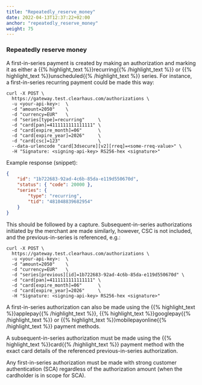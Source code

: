 ```yaml
---
title: "Repeatedly_reserve_money"
date: 2022-04-13T12:37:22+02:00
anchor: "repeatedly_reserve_money"
weight: 75
---
```

### Repeatedly reserve money
A first-in-series payment is created by making an authorization and marking it as either a {{% highlight_text %}}recurring{{% /highlight_text %}} or {{% highlight_text %}}unscheduled{{% /highlight_text %}} series. For instance, a first-in-series recurring payment could be made this way:
```shell
curl -X POST \
  https://gateway.test.clearhaus.com/authorizations \
  -u <your-api-key>:  \
  -d "amount=2050"    \
  -d "currency=EUR"   \
  -d "series[type]=recurring"     \
  -d "card[pan]=4111111111111111" \
  -d "card[expire_month]=06"      \
  -d "card[expire_year]=2026"     \
  -d "card[csc]=123"              \
  --data-urlencode "card[3dsecure][v2][rreq]=<some-rreq-value>" \
  -H "Signature: <signing-api-key> RS256-hex <signature>"
```
Example response (snippet):
```json
{
    "id": "1b722683-92ad-4c6b-85da-e119d550670d",
    "status": { "code": 20000 },
    "series": {
        "type": "recurring",
        "tid": "481048839682954"
    }
}
```
This should be followed by a capture.
Subsequent-in-series authorizations initiated by the merchant are made similarly, however, CSC is not included, and the previous-in-series is referenced, e.g.:
```shell
curl -X POST \
  https://gateway.test.clearhaus.com/authorizations \
  -u <your-api-key>:  \
  -d "amount=2050"    \
  -d "currency=EUR"   \
  -d "series[previous][id]=1b722683-92ad-4c6b-85da-e119d550670d" \
  -d "card[pan]=4111111111111111" \
  -d "card[expire_month]=06"      \
  -d "card[expire_year]=2026"     \
  -H "Signature: <signing-api-key> RS256-hex <signature>"
```
A first-in-series authorization can also be made using the {{% highlight_text %}}applepay{{% /highlight_text %}}, {{% highlight_text %}}googlepay{{% /highlight_text %}} or {{% highlight_text %}}mobilepayonline{{% /highlight_text %}} payment methods.

A subsequent-in-series authorization must be made using the {{% highlight_text %}}card{{% /highlight_text %}} payment method with the exact card details of the referenced previous-in-series authorization.

Any first-in-series authorization must be made with strong customer authentication (SCA) regardless of the authorization amount (when the cardholder is in scope for SCA).
